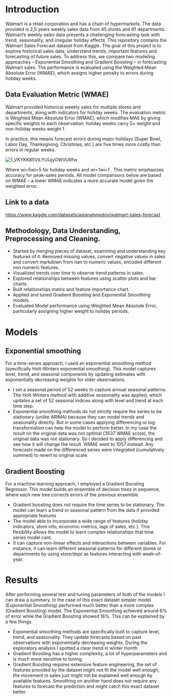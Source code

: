 # Introduction
Walmart is a retail corporation and has a chain of hypermarkets. The data provided is 2,5 years weekly sales data from 45 stores and 81 departments. Walmart’s weekly sales data presents a challenging forecasting task with trend, seasonality, and irregular holiday effects. This repository contains the Walmart Sales Forecast dataset from Kaggle. The goal of this project is to explore historical sales data, understand trends, important features and forecasting of future sales. To address this, we compare two modeling approaches – Exponential Smoothing and Gradient Boosting  – in forecasting Walmart sales. The performance is evaluated using the Weighted Mean Absolute Error (WMAE), which assigns higher penalty to errors during holiday weeks.

## Data Evaluation Metric (WMAE)
Walmart provided historical weekly sales for multiple stores and departments, along with indicators for holiday weeks. The evaluation metric is Weighted Mean Absolute Error (WMAE), which modifies MAE by giving specific weights to each observation: holiday weeks carry 5× weight and non-holiday weeks weight 1​

 In practice, this means forecast errors during major holidays (Super Bowl, Labor Day, Thanksgiving, Christmas, etc.) are five times more costly than errors in regular weeks.
 
![1_VKYKK85ViLYUUjyOWVURfw](https://github.com/user-attachments/assets/b8ce06a8-e333-43b6-80ea-11b8a7f222f1)


Where wi=5wi​=5 for holiday weeks and wi=1wi​=1 . This metric emphasizes accuracy for peak-sales periods. All model comparisons below are based on WMAE – a lower WMAE indicates a more accurate model given the weighted error.

## Link to a data
https://www.kaggle.com/datasets/aslanahmedov/walmart-sales-forecast

## Methodology, Data Understanding, Preprocessing and Cleaning.

- Started by merging pieces of dataset, examining and understanding key features of it. Removed missing values, convert negative values in sales and convert markdown from nan to numeric values, encoded different non numeric features.
- Visualized trends over time to observe trend patterns in sales.
- Explored relationships between features using scatter plots and bar charts.
- Built relationships matrix and feature importance chart.
- Applied and tuned Gradient Boosting and Exponential Smoothing models.
- Evaluated Model performance using Weighted Mean Absolute Error, particularly assigning higher weight to holiday periods.

# Models

## Exponential smoothing
For a time-series approach, I used an exponential smoothing method (specifically Holt-Winters exponential smoothing). This model captures level, trend, and seasonal components by updating estimates with exponentially decreasing weights for older observations.
- I set a seasonal period of 52 weeks to capture annual seasonal patterns. The Holt-Winters method with additive seasonality was applied, which updates a set of 52 seasonal indices along with level and trend at each time step.
- Exponential smoothing methods do not strictly require the series to be stationary (unlike ARIMA) because they can model trends and seasonality directly​. But in some cases applying differencing or log transformation can help the model to perform better. In my case the result on the original data was not optimal (3537 WMAE score), the original data was not stationary. So I decided to apply differencing and see how it will change the result. WMAE went to 1057 instead. Any forecasts made on the differenced series were integrated (cumulatively summed) to revert to original scale.

## Gradient Boosting
For a machine learning approach, I employed a Gradient Boosting Regressor. This model builds an ensemble of decision trees in sequence, where each new tree corrects errors of the previous ensemble.
- Gradient boosting does not require the time series to be stationary. The model can learn a trend or seasonal pattern from the data if provided appropriate features
- The model able to incorporate a wide range of features (holiday indicators, store info, economic metrics, lags of sales, etc.). This flexibility allows the model to learn complex relationships that time series model cant.
- It can capture non-linear effects and interactions between variables. For instance, it can learn different seasonal patterns for different stores or departments by using store/dept as features interacting with week-of-year.


# Results
After performing several test and tuning parameters of both of the models I can draw a summary. In the case of this exact dataset simpler model (Exponential Smoothing) performed much better than a more complex (Gradient Boosting) model. The Exponential Smoothing achieved around 6% of error while the Gradient Boosting showed 16%. This can be explained by a few things.
- Exponential smoothing methods are specifically built to capture level, trend, and seasonality. They update forecasts based on past observations with exponentially decreasing weights. During the exploratory analysis I spotted a clear trend in winter month
- Gradient Boosting has a higher complexity, a lot of hyperparameters and is much more sensitive to tuning.
- Gradient Boosting requires extensive feature engineering, the set of features provided by the dataset might not fit the model well enough, the movement in sales just might not be explained well enough by available features. Smoothing on another hand does not require any features to forecast the prediction and might catch this exact dataset better.


